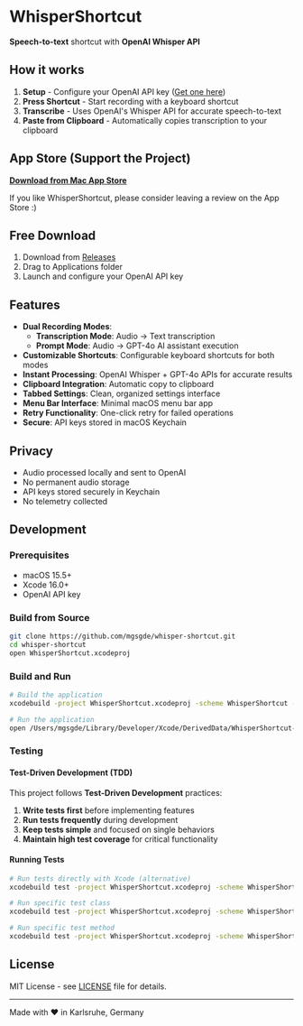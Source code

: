 # WhisperShortcut

**Speech-to-text** shortcut with **OpenAI Whisper API**

## How it works

1. **Setup** - Configure your OpenAI API key ([Get one here](https://platform.openai.com/account/api-keys))
2. **Press Shortcut** - Start recording with a keyboard shortcut
3. **Transcribe** - Uses OpenAI's Whisper API for accurate speech-to-text
4. **Paste from Clipboard** - Automatically copies transcription to your clipboard

## App Store (Support the Project)

**[Download from Mac App Store](https://apps.apple.com/us/app/whispershortcut/id6749648401)**

If you like WhisperShortcut, please consider leaving a review on the App Store :)

## Free Download

1. Download from [Releases](https://github.com/mgsgde/whisper-shortcut/releases)
2. Drag to Applications folder
3. Launch and configure your OpenAI API key

## Features

- **Dual Recording Modes**:
  - **Transcription Mode**: Audio → Text transcription
  - **Prompt Mode**: Audio → GPT-4o AI assistant execution
- **Customizable Shortcuts**: Configurable keyboard shortcuts for both modes
- **Instant Processing**: OpenAI Whisper + GPT-4o APIs for accurate results
- **Clipboard Integration**: Automatic copy to clipboard
- **Tabbed Settings**: Clean, organized settings interface
- **Menu Bar Interface**: Minimal macOS menu bar app
- **Retry Functionality**: One-click retry for failed operations
- **Secure**: API keys stored in macOS Keychain

## Privacy

- Audio processed locally and sent to OpenAI
- No permanent audio storage
- API keys stored securely in Keychain
- No telemetry collected

## Development

### Prerequisites

- macOS 15.5+
- Xcode 16.0+
- OpenAI API key

### Build from Source

```bash
git clone https://github.com/mgsgde/whisper-shortcut.git
cd whisper-shortcut
open WhisperShortcut.xcodeproj
```

### Build and Run

```bash
# Build the application
xcodebuild -project WhisperShortcut.xcodeproj -scheme WhisperShortcut -configuration Debug build

# Run the application
open /Users/mgsgde/Library/Developer/Xcode/DerivedData/WhisperShortcut-budjpsyyuwuiqxgeultiqzrgjcos/Build/Products/Debug/WhisperShortcut.app
```

### Testing

#### Test-Driven Development (TDD)

This project follows **Test-Driven Development** practices:

1. **Write tests first** before implementing features
2. **Run tests frequently** during development
3. **Keep tests simple** and focused on single behaviors
4. **Maintain high test coverage** for critical functionality

#### Running Tests

```bash
# Run tests directly with Xcode (alternative)
xcodebuild test -project WhisperShortcut.xcodeproj -scheme WhisperShortcut -destination 'platform=macOS'

# Run specific test class
xcodebuild test -project WhisperShortcut.xcodeproj -scheme WhisperShortcut -destination 'platform=macOS' -only-testing:WhisperShortcutTests/TranscriptionServiceTests

# Run specific test method
xcodebuild test -project WhisperShortcut.xcodeproj -scheme WhisperShortcut -destination 'platform=macOS' -only-testing:WhisperShortcutTests/TranscriptionServiceTests/testModelSelection
```

## License

MIT License - see [LICENSE](LICENSE) file for details.

---

Made with ❤️ in Karlsruhe, Germany

